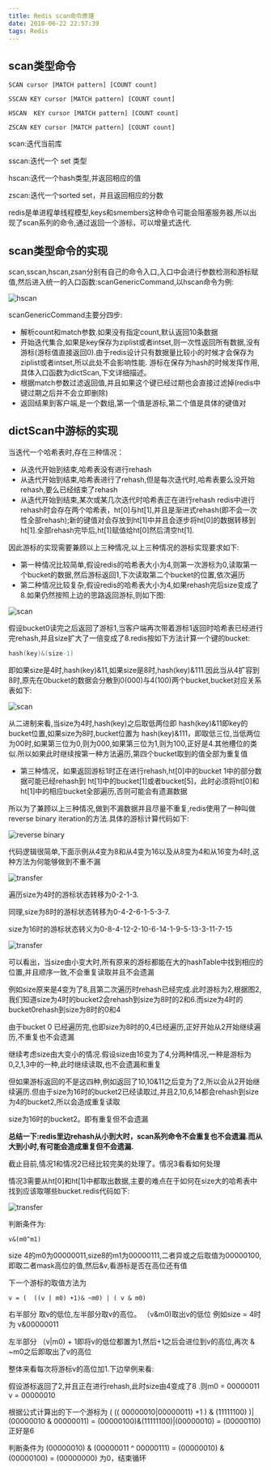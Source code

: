 ```yaml
---
title: Redis scan命令原理
date: 2018-06-22 22:57:39
tags: Redis
---
```


## scan类型命令
```
SCAN cursor [MATCH pattern] [COUNT count]

SSCAN KEY cursor [MATCH pattern] [COUNT count]

HSCAN  KEY cursor [MATCH pattern] [COUNT count]

ZSCAN KEY cursor [MATCH pattern] [COUNT count]
```
scan:迭代当前库

sscan:迭代一个 set 类型

hscan:迭代一个hash类型,并返回相应的值

zscan:迭代一个sorted set，并且返回相应的分数

redis是单进程单线程模型,keys和smembers这种命令可能会阻塞服务器,所以出现了scan系列的命令,通过返回一个游标，可以增量式迭代.

## scan类型命令的实现
scan,sscan,hscan,zsan分别有自己的命令入口,入口中会进行参数检测和游标赋值,然后进入统一的入口函数:scanGenericCommand,以hscan命令为例:

![hscan](/img/scan1.png)

scanGenericCommand主要分四步:

* 解析count和match参数.如果没有指定count,默认返回10条数据
* 开始迭代集合,如果是key保存为ziplist或者intset,则一次性返回所有数据,没有游标(游标值直接返回0).由于redis设计只有数据量比较小的时候才会保存为ziplist或者intset,所以此处不会影响性能.
游标在保存为hash的时候发挥作用,具体入口函数为dictScan,下文详细描述。
* 根据match参数过滤返回值,并且如果这个键已经过期也会直接过滤掉(redis中键过期之后并不会立即删除)
* 返回结果到客户端,是一个数组,第一个值是游标,第二个值是具体的键值对

## dictScan中游标的实现
当迭代一个哈希表时,存在三种情况：

* 从迭代开始到结束,哈希表没有进行rehash
* 从迭代开始到结束,哈希表进行了rehash,但是每次迭代时,哈希表要么没开始rehash,要么已经结束了rehash
* 从迭代开始到结束,某次或某几次迭代时哈希表正在进行rehash
redis中进行rehash时会存在两个哈希表，ht[0]与ht[1],并且是渐进式rehash(即不会一次性全部rehash);新的键值对会存放到ht[1]中并且会逐步将ht[0]的数据转移到ht[1].全部rehash完毕后,ht[1]赋值给ht[0]然后清空ht[1].

因此游标的实现需要兼顾以上三种情况,以上三种情况的游标实现要求如下:

* 第一种情况比较简单,假设redis的哈希表大小为4,则第一次游标为0,读取第一个bucket的数据,然后游标返回1,下次读取第二个bucket的位置,依次遍历
* 第二种情况比较复杂,假设redis的哈希表大小为4,如果rehash完后size变成了8.如果仍然按照上边的思路返回游标,则如下图:

![scan](/img/scan2.png)


 假设bucket0读完之后返回了游标1,当客户端再次带着游标1返回时哈希表已经进行完rehash,并且size扩大了一倍变成了8.redis按如下方法计算一个键的bucket:

``` c
hash(key)&(size-1)
```
即如果size是4时,hash(key)&11,如果size是8时,hash(key)&111.因此当从4扩容到8时,原先在0bucket的数据会分散到0(000)与4(100)两个bucket,bucket对应关系表如下:

![scan](/img/scan3.png)

从二进制来看,当size为4时,hash(key)之后取低两位即 hash(key)&11即key的bucket位置,如果size为8时,bucket位置为 hash(key)&111，即取低三位,当低两位为00时,如果第三位为0,则为000,如果第三位为1,则为100,正好是4.其他槽位的类似.所以如果此时继续按第一种方法遍历,第四个bucket取到的值全部为重复值

*  第三种情况，如果返回游标1时正在进行rehash,ht[0]中的bucket 1中的部分数据可能已经rehash到 ht[1]中的bucket[1]或者bucket[5]，此时必须将ht[0]和ht[1]中的相应bucket全部遍历,否则可能会有遗漏数据

所以为了兼顾以上三种情况,做到不漏数据并且尽量不重复,redis使用了一种叫做reverse binary iteration的方法.具体的游标计算代码如下:

![reverse binary](/img/scan4.png)

代码逻辑很简单,下面示例从4变为8和从4变为16以及从8变为4和从16变为4时,这种方法为何能够做到不重不漏

![transfer](/img/scan5.png)

遍历size为4时的游标状态转移为0-2-1-3.

同理,size为8时的游标状态转移为0-4-2-6-1-5-3-7.

size为16时的游标状态转义为0-8-4-12-2-10-6-14-1-9-5-13-3-11-7-15

![transfer](/img/scan6.png)


可以看出，当size由小变大时,所有原来的游标都能在大的hashTable中找到相应的位置,并且顺序一致,不会重复读取并且不会遗漏

例如size原来是4变为了8,且第二次遍历时rehash已经完成.此时游标为2,根据图2,我们知道size为4时的bucket2会rehash到size为8时的2和6.而size为4时的bucket0rehash到size为8时的0和4

由于bucket 0 已经遍历完,也即size为8时的0,4已经遍历,正好开始从2开始继续遍历,不重复也不会遗漏



继续考虑size由大变小的情况.假设size由16变为了4,分两种情况,一种是游标为0,2,1,3中的一种,此时继续读取,也不会遗漏和重复

但如果游标返回的不是这四种,例如返回了10,10&11之后变为了2,所以会从2开始继续遍历.但由于size为16时的bucket2已经读取过,并且2,10,6,14都会rehash到size为4的bucket2,所以会造成重复读取

size为16时的bucket2。即有重复但不会遗漏

**总结一下:redis里边rehash从小到大时，scan系列命令不会重复也不会遗漏.而从大到小时,有可能会造成重复但不会遗漏.**

截止目前,情况1和情况2已经比较完美的处理了。情况3看看如何处理

情况3需要从ht[0]和ht[1]中都取出数据,主要的难点在于如何在size大的哈希表中找到应该取哪些bucket.redis代码如下:

![transfer](/img/scan7.png)

判断条件为:

```
v&(m0^m1)
```
size 4的m0为00000011,size8的m1为00000111,二者异或之后取值为00000100,即取二者mask高位的值,然后&v,看游标是否在高位还有值

下一个游标的取值方法为 
```
v = (  ((v | m0) +1)& ~m0) | ( v & m0)
```
右半部分 取v的低位,左半部分取v的高位。  （v&m0)取出v的低位 例如size = 4时为 v&00000011

左半部分 （v|m0) + 1即将v的低位都置为1,然后+1之后会进位到v的高位,再次 & ~m0之后即取出了v的高位

整体来看每次将游标v的高位加1.下边举例来看:

假设游标返回了2,并且正在进行rehash,此时size由4变成了8 .则m0 = 00000011 v = 00000010

根据公式计算出的下一个游标为 ( (( 00000010|00000011) +1 ) & (11111100) )| (00000010 & 00000011) = (00000100)&(11111100)|(00000010) = (00000110) 正好是6

判断条件为 (00000010) & (00000011 ^ 00000111) = (00000010) & (00000100) = (00000000) 为0，结束循环